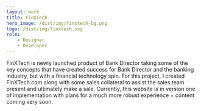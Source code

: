 ```yaml
---
layout: work
title: FinXTech
hero_image: /dist/img/finxtech-bg.png
logo: /dist/img/finxtech.svg
role:
    - Designer
    - Developer
---
```


FinXTech is newly launched product of Bank Director taking some of the key concepts that have created success for Bank Director and the banking industry, but with a financial technology spin. For this project, I created FinXTech.com along with some sales collateral to assist the sales team present and ultimately make a sale. Currently, this website is in version one of implementation with plans for a much more robust experience + content coming very soon.